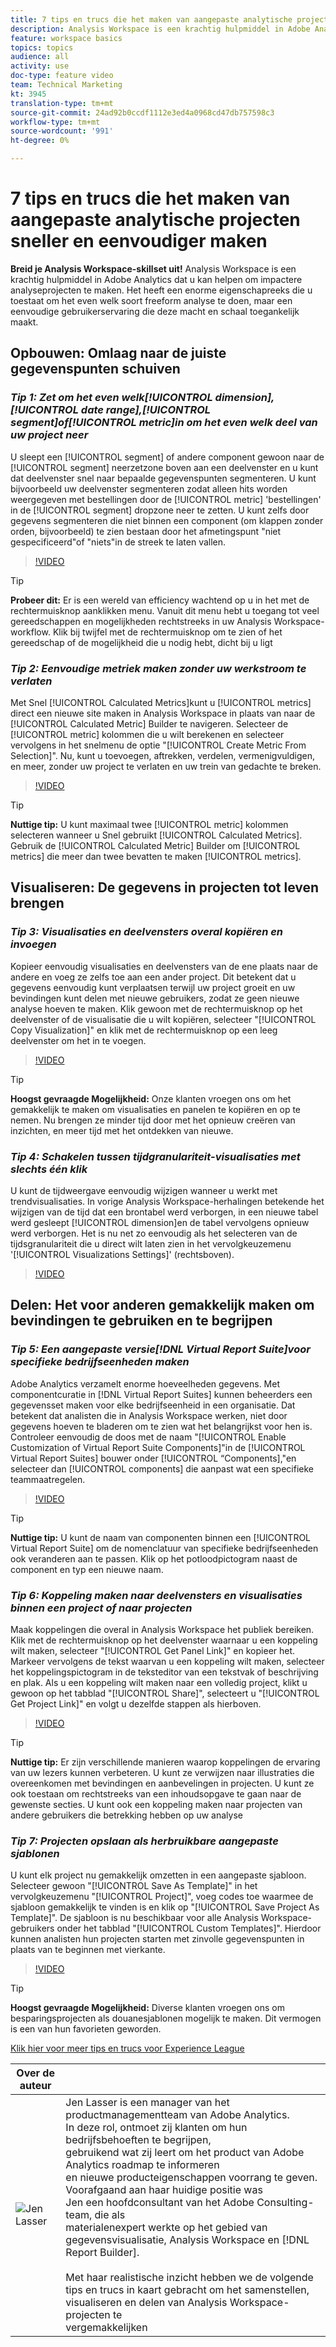 ```yaml
---
title: 7 tips en trucs die het maken van aangepaste analytische projecten sneller en eenvoudiger maken
description: Analysis Workspace is een krachtig hulpmiddel in Adobe Analytics dat u kan helpen om impactere analyseprojecten te maken. Het heeft een enorme eigenschapreeks die u toestaat om het even welk soort freeform analyse te doen, maar een eenvoudige gebruikerservaring die deze macht en schaal toegankelijk maakt.
feature: workspace basics
topics: topics
audience: all
activity: use
doc-type: feature video
team: Technical Marketing
kt: 3945
translation-type: tm+mt
source-git-commit: 24ad92b0ccdf1112e3ed4a0968cd47db757598c3
workflow-type: tm+mt
source-wordcount: '991'
ht-degree: 0%

---
```



# 7 tips en trucs die het maken van aangepaste analytische projecten sneller en eenvoudiger maken

**Breid je Analysis Workspace-skillset uit!**
Analysis Workspace is een krachtig hulpmiddel in Adobe Analytics dat u kan helpen om impactere analyseprojecten te maken. Het heeft een enorme eigenschapreeks die u toestaat om het even welk soort freeform analyse te doen, maar een eenvoudige gebruikerservaring die deze macht en schaal toegankelijk maakt.

## Opbouwen: Omlaag naar de juiste gegevenspunten schuiven

### ***Tip 1: Zet om het even welk[!UICONTROL dimension],[!UICONTROL date range],[!UICONTROL segment]of[!UICONTROL metric]in om het even welk deel van uw project neer***

U sleept een [!UICONTROL segment] of andere component gewoon naar de [!UICONTROL segment] neerzetzone boven aan een deelvenster en u kunt dat deelvenster snel naar bepaalde gegevenspunten segmenteren. U kunt bijvoorbeeld uw deelvenster segmenteren zodat alleen hits worden weergegeven met bestellingen door de [!UICONTROL metric] &#39;bestellingen&#39; in de [!UICONTROL segment] dropzone neer te zetten. U kunt zelfs door gegevens segmenteren die niet binnen een component (om klappen zonder orden, bijvoorbeeld) te zien bestaan door het afmetingspunt &quot;niet gespecificeerd&quot;of &quot;niets&quot;in de streek te laten vallen.

>[!VIDEO](https://video.tv.adobe.com/v/24036/?quality=12)

>[!TIP]
>
>**Probeer dit:** Er is een wereld van efficiency wachtend op u in het met de rechtermuisknop aanklikken menu. Vanuit dit menu hebt u toegang tot veel gereedschappen en mogelijkheden rechtstreeks in uw Analysis Workspace-workflow. Klik bij twijfel met de rechtermuisknop om te zien of het gereedschap of de mogelijkheid die u nodig hebt, dicht bij u ligt

### ***Tip 2: Eenvoudige metriek maken zonder uw werkstroom te verlaten***

Met Snel [!UICONTROL Calculated Metrics]kunt u [!UICONTROL metrics] direct een nieuwe site maken in Analysis Workspace in plaats van naar de [!UICONTROL Calculated Metric] Builder te navigeren. Selecteer de [!UICONTROL metric] kolommen die u wilt berekenen en selecteer vervolgens in het snelmenu de optie &quot;[!UICONTROL Create Metric From Selection]&quot;. Nu, kunt u toevoegen, aftrekken, verdelen, vermenigvuldigen, en meer, zonder uw project te verlaten en uw trein van gedachte te breken.

>[!VIDEO](https://video.tv.adobe.com/v/23126/?quality=12)

>[!TIP]
>
>**Nuttige tip:** U kunt maximaal twee [!UICONTROL metric] kolommen selecteren wanneer u Snel gebruikt [!UICONTROL Calculated Metrics]. Gebruik de [!UICONTROL Calculated Metric] Builder om [!UICONTROL metrics] die meer dan twee bevatten te maken [!UICONTROL metrics].

## Visualiseren: De gegevens in projecten tot leven brengen

### ***Tip 3: Visualisaties en deelvensters overal kopiëren en invoegen***

Kopieer eenvoudig visualisaties en deelvensters van de ene plaats naar de andere en voeg ze zelfs toe aan een ander project. Dit betekent dat u gegevens eenvoudig kunt verplaatsen terwijl uw project groeit en uw bevindingen kunt delen met nieuwe gebruikers, zodat ze geen nieuwe analyse hoeven te maken. Klik gewoon met de rechtermuisknop op het deelvenster of de visualisatie die u wilt kopiëren, selecteer &quot;[!UICONTROL Copy Visualization]&quot; en klik met de rechtermuisknop op een leeg deelvenster om het in te voegen.

>[!VIDEO](https://video.tv.adobe.com/v/23230/?quality=12)

>[!TIP]
>
>**Hoogst gevraagde Mogelijkheid:** Onze klanten vroegen ons om het gemakkelijk te maken om visualisaties en panelen te kopiëren en op te nemen. Nu brengen ze minder tijd door met het opnieuw creëren van inzichten, en meer tijd met het ontdekken van nieuwe.

### ***Tip 4: Schakelen tussen tijdgranulariteit-visualisaties met slechts één klik***

U kunt de tijdweergave eenvoudig wijzigen wanneer u werkt met trendvisualisaties. In vorige Analysis Workspace-herhalingen betekende het wijzigen van de tijd dat een brontabel werd verborgen, in een nieuwe tabel werd gesleept [!UICONTROL dimension]en de tabel vervolgens opnieuw werd verborgen. Het is nu net zo eenvoudig als het selecteren van de tijdsgranulariteit die u direct wilt laten zien in het vervolgkeuzemenu &#39;[!UICONTROL Visualizations Settings]&#39; (rechtsboven).

>[!VIDEO](https://video.tv.adobe.com/v/23548/?quality=12)

## Delen: Het voor anderen gemakkelijk maken om bevindingen te gebruiken en te begrijpen

### ***Tip 5: Een aangepaste versie[!DNL Virtual Report Suite]voor specifieke bedrijfseenheden maken***

Adobe Analytics verzamelt enorme hoeveelheden gegevens. Met componentcuratie in [!DNL Virtual Report Suites] kunnen beheerders een gegevensset maken voor elke bedrijfseenheid in een organisatie. Dat betekent dat analisten die in Analysis Workspace werken, niet door gegevens hoeven te bladeren om te zien wat het belangrijkst voor hen is. Controleer eenvoudig de doos met de naam &quot;[!UICONTROL Enable Customization of Virtual Report Suite Components]&quot;in de [!UICONTROL Virtual Report Suites] bouwer onder [!UICONTROL “Components],&quot;en selecteer dan [!UICONTROL components] die aanpast wat een specifieke teammaatregelen.

>[!VIDEO](https://video.tv.adobe.com/v/23544/?quality=12)

>[!TIP]
>
>**Nuttige tip:** U kunt de naam van componenten binnen een [!UICONTROL Virtual Report Suite] om de nomenclatuur van specifieke bedrijfseenheden ook veranderen aan te passen. Klik op het potloodpictogram naast de component en typ een nieuwe naam.

### ***Tip 6: Koppeling maken naar deelvensters en visualisaties binnen een project of naar projecten***

Maak koppelingen die overal in Analysis Workspace het publiek bereiken. Klik met de rechtermuisknop op het deelvenster waarnaar u een koppeling wilt maken, selecteer &quot;[!UICONTROL Get Panel Link]&quot; en kopieer het. Markeer vervolgens de tekst waarvan u een koppeling wilt maken, selecteer het koppelingspictogram in de teksteditor van een tekstvak of beschrijving en plak. Als u een koppeling wilt maken naar een volledig project, klikt u gewoon op het tabblad &quot;[!UICONTROL Share]&quot;, selecteert u &quot;[!UICONTROL Get Project Link]&quot; en volgt u dezelfde stappen als hierboven.

>[!VIDEO](https://video.tv.adobe.com/v/23724/?quality=12)

>[!TIP]
>
>**Nuttige tip:** Er zijn verschillende manieren waarop koppelingen de ervaring van uw lezers kunnen verbeteren. U kunt ze verwijzen naar illustraties die overeenkomen met bevindingen en aanbevelingen in projecten. U kunt ze ook toestaan om rechtstreeks van een inhoudsopgave te gaan naar de gewenste secties. U kunt ook een koppeling maken naar projecten van andere gebruikers die betrekking hebben op uw analyse

### ***Tip 7: Projecten opslaan als herbruikbare aangepaste sjablonen***

U kunt elk project nu gemakkelijk omzetten in een aangepaste sjabloon. Selecteer gewoon &quot;[!UICONTROL Save As Template]&quot; in het vervolgkeuzemenu &quot;[!UICONTROL Project]&quot;, voeg codes toe waarmee de sjabloon gemakkelijk te vinden is en klik op &quot;[!UICONTROL Save Project As Template]&quot;. De sjabloon is nu beschikbaar voor alle Analysis Workspace-gebruikers onder het tabblad &quot;[!UICONTROL Custom Templates]&quot;. Hierdoor kunnen analisten hun projecten starten met zinvolle gegevenspunten in plaats van te beginnen met vierkante.

>[!VIDEO](https://video.tv.adobe.com/v/23231/?quality=12)

>[!TIP]
>
>**Hoogst gevraagde Mogelijkheid:** Diverse klanten vroegen ons om besparingsprojecten als douanesjablonen mogelijk te maken. Dit vermogen is een van hun favorieten geworden.

[Klik hier voor meer tips en trucs voor Experience League](https://experienceleague.adobe.com/?search=tips&amp;tag=Analysis+Workspace#recommended/solutions/analytics)

| Over de auteur |  |
|------------|------------|
| ![Jen Lasser](assets/jlasser-headshot-s.jpg) | Jen Lasser is een manager van het productmanagementteam van Adobe Analytics. <br> In deze rol, ontmoet zij klanten om hun bedrijfsbehoeften te begrijpen, <br>gebruikend wat zij leert om het product van Adobe Analytics roadmap te informeren <br>en nieuwe producteigenschappen voorrang te geven. Voorafgaand aan haar huidige positie was <br>Jen een hoofdconsultant van het Adobe Consulting-team, die als <br>materialenexpert werkte op het gebied van gegevensvisualisatie, Analysis Workspace en [!DNL Report Builder]. <br><br>Met haar realistische inzicht hebben we de volgende tips en trucs in kaart gebracht om het samenstellen, visualiseren en delen van Analysis Workspace-projecten te <br>vergemakkelijken |

